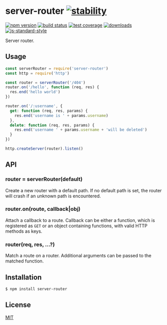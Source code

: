 # server-router [![stability][0]][1]
[![npm version][2]][3] [![build status][4]][5] [![test coverage][6]][7]
[![downloads][8]][9] [![js-standard-style][10]][11]

Server router.

## Usage
```js
const serverRouter = require('server-router')
const http = require('http')

const router = serverRouter('/404')
router.on('/hello', function (req, res) {
  res.end('hello world')
})

router.on('/:username', {
  get: function (req, res, params) {
    res.end('username is ' + params.username)
  },
  delete: function (req, res, params) {
    res.end('username ' + params.username + 'will be deleted')
  }
})

http.createServer(router).listen()
```

## API
### router = serverRouter(default)
Create a new router with a default path. If no default path is set, the router
will crash if an unknown path is encountered.

### router.on(route, callback|obj)
Attach a callback to a route. Callback can be either a function, which is
registered as `GET` or an object containing functions, with valid HTTP methods
as keys.

### router(req, res, ...?)
Match a route on a router. Additional arguments can be passed to the matched
function.

## Installation
```sh
$ npm install server-router
```

## License
[MIT](https://tldrlegal.com/license/mit-license)

[0]: https://img.shields.io/badge/stability-experimental-orange.svg?style=flat-square
[1]: https://nodejs.org/api/documentation.html#documentation_stability_index
[2]: https://img.shields.io/npm/v/server-router.svg?style=flat-square
[3]: https://npmjs.org/package/server-router
[4]: https://img.shields.io/travis/yoshuawuyts/server-router/master.svg?style=flat-square
[5]: https://travis-ci.org/yoshuawuyts/server-router
[6]: https://img.shields.io/codecov/c/github/yoshuawuyts/server-router/master.svg?style=flat-square
[7]: https://codecov.io/github/yoshuawuyts/server-router
[8]: http://img.shields.io/npm/dm/server-router.svg?style=flat-square
[9]: https://npmjs.org/package/server-router
[10]: https://img.shields.io/badge/code%20style-standard-brightgreen.svg?style=flat-square
[11]: https://github.com/feross/standard
